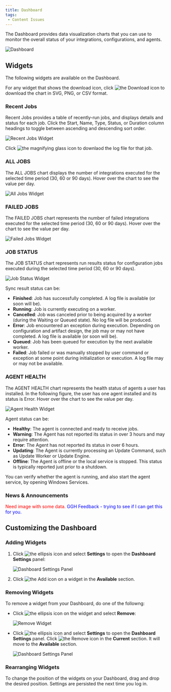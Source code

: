 ```yaml
---
title: Dashboard
tags:
 - Content Issues
---
```


The Dashboard provides data visualization charts that you can use to monitor the overall status of your integrations, configurations, and agents. 

![Dashboard](/img/Dashboard.png)

## Widgets

The following widgets are available on the Dashboard.

For any widget that shows the download icon, click <img src="/img/icons/download-button.png" className="icon" alt="the Download icon"/> to download the chart in SVG, PNG, or CSV format.

### Recent Jobs

Recent Jobs provides a table of recently-run jobs, and displays details and status for each job. Click the Start, Name, Type, Status, or Duration column headings to toggle between ascending and descending sort order.

   ![Recent Jobs Widget](/img/Recent-Jobs-Widget.png)

Click <img src="/img/icons/log-file.png" className="icon" alt="the magnifying glass icon"/> to downlaod the log file for that job.

### ALL JOBS

The ALL JOBS chart displays the number of integrations executed for the selected time period (30, 60 or 90 days). Hover over the chart to see the value per day.

   ![All Jobs Widget](/img/All-Jobs-Widget.png)

### FAILED JOBS

The FAILED JOBS chart represents the number of failed integrations executed for the selected time period (30, 60 or 90 days). Hover over the chart to see the value per day.

   ![Failed Jobs Widget](/img/Failed-Jobs-Widget.png)

### JOB STATUS

The JOB STATUS chart represents run results status for configuration jobs executed during the selected time period (30, 60 or 90 days).

   ![Job Status Widget](/img/Job-Status-Widget.png)

Sync result status can be:

* **Finished**: Job has successfully completed. A log file is available (or soon will be).
* **Running**: Job is currently executing on a worker.
* **Cancelled**: Job was canceled prior to being acquired by a worker (during the Waiting or Queued state). No log file will be produced.
* **Error**: Job encountered an exception during execution. Depending on configuration and artifact design, the job may or may not have completed. A log file is available (or soon will be).
* **Queued**: Job has been queued for execution by the next available worker.
* **Failed**: Job failed or was manually stopped by user command or exception at some point during initialization or execution. A log file may or may not be available.

### AGENT HEALTH

The AGENT HEALTH chart represents the health status of agents a user has installed. In the following figure, the user has one agent installed and its status is Error. Hover over the chart to see the value per day. 

   ![Agent Health Widget](/img/Agent-Health-Widget.png)

Agent status can be:

* **Healthy**: The agent is connected and ready to receive jobs.
* **Warning**: The Agent has not reported its status in over 3 hours and may require attention.
* **Error**: The Agent has not reported its status in over 6 hours.
* **Updating**: The Agent is currently processing an Update Command, such as Update Worker or Update Engine.
* **Offline**: The Agent is offline or the local service is stopped. This status is typically reported just prior to a shutdown.

You can verify whether the agent is running, and also start the agent service, by opening Windows Services.

### News & Announcements

<font color="red">
Need image with some data.
</font>
<font color="blue">
GGH Feedback - trying to see if I can get this for you.
</font>

## Customizing the Dashboard

### Adding Widgets

1. Click <img src="/img/icons/ellipsis.png" className="icon" alt="the ellipsis icon"/> and select **Settings** to open the **Dashboard Settings** panel:
   
   ![Dashboard Settings Panel](/img/Dashboard-Settings-Panel.png)

2. Click <img src="/img/icons/add-plus.png" className="icon" alt="the Add icon"/> on a widget in the **Available** section.

### Removing Widgets

To remove a widget from your Dashboard, do one of the followng:

* Click <img src="/img/icons/ellipsis.png" className="icon" alt="the ellipsis icon"/> on the widget and select **Remove**:

   ![Remove Widget](/img/Remove-Widget.png)

* Click <img src="/img/icons/ellipsis.png" className="icon" alt="the ellipsis icon"/> and select <b>Settings</b> to open the <b>Dashboard Settings</b> panel. Click <img src="/img/icons/remove.png" className="icon" alt="the Remove icon"/> in the **Current** section. It will move to the **Available** section.
   
   ![Dashboard Settings Panel](/img/Dashboard-Settings-Panel.png)

### Rearranging Widgets

To change the position of the widgets on your Dashboard, drag and drop the desired position. Settings are persisted the next time you log in.

